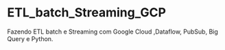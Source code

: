 # ETL_batch_Streaming_GCP
Fazendo ETL batch e Streaming com Google Cloud ,Dataflow, PubSub, Big Query e Python.
